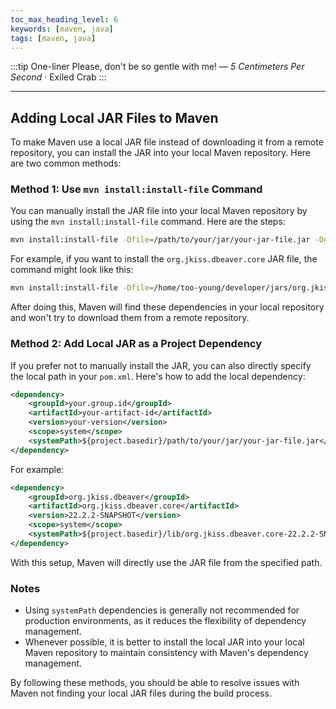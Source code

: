 ```yaml
---
toc_max_heading_level: 6
keywords: [maven, java]
tags: [maven, java]
---
```


:::tip One-liner
Please, don't be so gentle with me!  — *5 Centimeters Per Second* · Exiled Crab
:::

---
## Adding Local JAR Files to Maven

To make Maven use a local JAR file instead of downloading it from a remote repository, you can install the JAR into your local Maven repository. Here are two common methods:

### Method 1: Use `mvn install:install-file` Command

You can manually install the JAR file into your local Maven repository by using the `mvn install:install-file` command. Here are the steps:

```bash
mvn install:install-file -Dfile=/path/to/your/jar/your-jar-file.jar -DgroupId=your.group.id -DartifactId=your-artifact-id -Dversion=your-version -Dpackaging=jar
```

For example, if you want to install the `org.jkiss.dbeaver.core` JAR file, the command might look like this:

```bash
mvn install:install-file -Dfile=/home/too-young/developer/jars/org.jkiss.dbeaver.core-22.2.2-SNAPSHOT.jar -DgroupId=org.jkiss.dbeaver -DartifactId=org.jkiss.dbeaver.core -Dversion=22.2.2-SNAPSHOT -Dpackaging=jar
```

After doing this, Maven will find these dependencies in your local repository and won't try to download them from a remote repository.

### Method 2: Add Local JAR as a Project Dependency

If you prefer not to manually install the JAR, you can also directly specify the local path in your `pom.xml`. Here's how to add the local dependency:

```xml
<dependency>
    <groupId>your.group.id</groupId>
    <artifactId>your-artifact-id</artifactId>
    <version>your-version</version>
    <scope>system</scope>
    <systemPath>${project.basedir}/path/to/your/jar/your-jar-file.jar</systemPath>
</dependency>
```

For example:

```xml
<dependency>
    <groupId>org.jkiss.dbeaver</groupId>
    <artifactId>org.jkiss.dbeaver.core</artifactId>
    <version>22.2.2-SNAPSHOT</version>
    <scope>system</scope>
    <systemPath>${project.basedir}/lib/org.jkiss.dbeaver.core-22.2.2-SNAPSHOT.jar</systemPath>
</dependency>
```

With this setup, Maven will directly use the JAR file from the specified path.

### Notes

- Using `systemPath` dependencies is generally not recommended for production environments, as it reduces the flexibility of dependency management.
- Whenever possible, it is better to install the local JAR into your local Maven repository to maintain consistency with Maven's dependency management.

By following these methods, you should be able to resolve issues with Maven not finding your local JAR files during the build process.